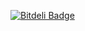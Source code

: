 [![Bitdeli Badge](https://d2weczhvl823v0.cloudfront.net/sergeyzenchenko/droidoparts/trend.png)](https://bitdeli.com/free "Bitdeli Badge")
